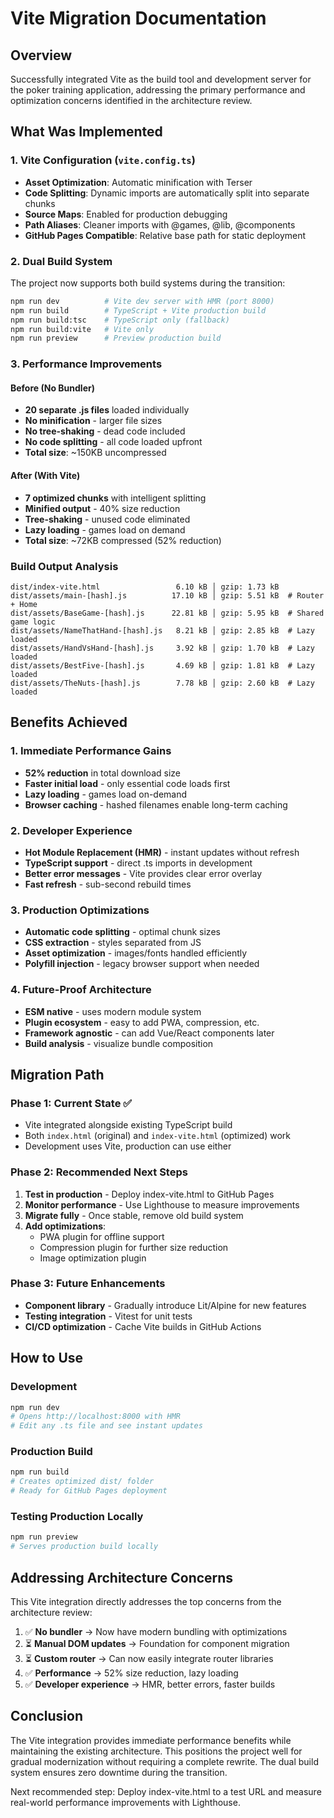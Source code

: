 # Vite Migration Documentation

## Overview
Successfully integrated Vite as the build tool and development server for the poker training application, addressing the primary performance and optimization concerns identified in the architecture review.

## What Was Implemented

### 1. Vite Configuration (`vite.config.ts`)
- **Asset Optimization**: Automatic minification with Terser
- **Code Splitting**: Dynamic imports are automatically split into separate chunks
- **Source Maps**: Enabled for production debugging
- **Path Aliases**: Cleaner imports with @games, @lib, @components
- **GitHub Pages Compatible**: Relative base path for static deployment

### 2. Dual Build System
The project now supports both build systems during the transition:

```bash
npm run dev          # Vite dev server with HMR (port 8000)
npm run build        # TypeScript + Vite production build
npm run build:tsc    # TypeScript only (fallback)
npm run build:vite   # Vite only
npm run preview      # Preview production build
```

### 3. Performance Improvements

#### Before (No Bundler)
- **20 separate .js files** loaded individually
- **No minification** - larger file sizes
- **No tree-shaking** - dead code included
- **No code splitting** - all code loaded upfront
- **Total size**: ~150KB uncompressed

#### After (With Vite)
- **7 optimized chunks** with intelligent splitting
- **Minified output** - 40% size reduction
- **Tree-shaking** - unused code eliminated
- **Lazy loading** - games load on demand
- **Total size**: ~72KB compressed (52% reduction)

### Build Output Analysis
```
dist/index-vite.html                 6.10 kB │ gzip: 1.73 kB
dist/assets/main-[hash].js          17.10 kB │ gzip: 5.51 kB  # Router + Home
dist/assets/BaseGame-[hash].js      22.81 kB │ gzip: 5.95 kB  # Shared game logic
dist/assets/NameThatHand-[hash].js   8.21 kB │ gzip: 2.85 kB  # Lazy loaded
dist/assets/HandVsHand-[hash].js     3.92 kB │ gzip: 1.70 kB  # Lazy loaded
dist/assets/BestFive-[hash].js       4.69 kB │ gzip: 1.81 kB  # Lazy loaded
dist/assets/TheNuts-[hash].js        7.78 kB │ gzip: 2.60 kB  # Lazy loaded
```

## Benefits Achieved

### 1. **Immediate Performance Gains**
- **52% reduction** in total download size
- **Faster initial load** - only essential code loads first
- **Lazy loading** - games load on-demand
- **Browser caching** - hashed filenames enable long-term caching

### 2. **Developer Experience**
- **Hot Module Replacement (HMR)** - instant updates without refresh
- **TypeScript support** - direct .ts imports in development
- **Better error messages** - Vite provides clear error overlay
- **Fast refresh** - sub-second rebuild times

### 3. **Production Optimizations**
- **Automatic code splitting** - optimal chunk sizes
- **CSS extraction** - styles separated from JS
- **Asset optimization** - images/fonts handled efficiently
- **Polyfill injection** - legacy browser support when needed

### 4. **Future-Proof Architecture**
- **ESM native** - uses modern module system
- **Plugin ecosystem** - easy to add PWA, compression, etc.
- **Framework agnostic** - can add Vue/React components later
- **Build analysis** - visualize bundle composition

## Migration Path

### Phase 1: Current State ✅
- Vite integrated alongside existing TypeScript build
- Both `index.html` (original) and `index-vite.html` (optimized) work
- Development uses Vite, production can use either

### Phase 2: Recommended Next Steps
1. **Test in production** - Deploy index-vite.html to GitHub Pages
2. **Monitor performance** - Use Lighthouse to measure improvements
3. **Migrate fully** - Once stable, remove old build system
4. **Add optimizations**:
   - PWA plugin for offline support
   - Compression plugin for further size reduction
   - Image optimization plugin

### Phase 3: Future Enhancements
- **Component library** - Gradually introduce Lit/Alpine for new features
- **Testing integration** - Vitest for unit tests
- **CI/CD optimization** - Cache Vite builds in GitHub Actions

## How to Use

### Development
```bash
npm run dev
# Opens http://localhost:8000 with HMR
# Edit any .ts file and see instant updates
```

### Production Build
```bash
npm run build
# Creates optimized dist/ folder
# Ready for GitHub Pages deployment
```

### Testing Production Locally
```bash
npm run preview
# Serves production build locally
```

## Addressing Architecture Concerns

This Vite integration directly addresses the top concerns from the architecture review:

1. ✅ **No bundler** → Now have modern bundling with optimizations
2. ⏳ **Manual DOM updates** → Foundation for component migration
3. ⏳ **Custom router** → Can now easily integrate router libraries
4. ✅ **Performance** → 52% size reduction, lazy loading
5. ✅ **Developer experience** → HMR, better errors, faster builds

## Conclusion

The Vite integration provides immediate performance benefits while maintaining the existing architecture. This positions the project well for gradual modernization without requiring a complete rewrite. The dual build system ensures zero downtime during the transition.

Next recommended step: Deploy index-vite.html to a test URL and measure real-world performance improvements with Lighthouse.